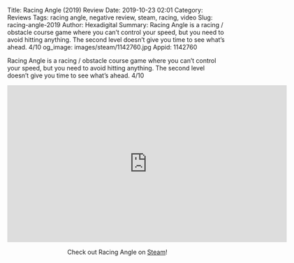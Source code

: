 Title: Racing Angle (2019) Review
Date: 2019-10-23 02:01
Category: Reviews
Tags: racing angle, negative review, steam, racing, video
Slug: racing-angle-2019
Author: Hexadigital
Summary: Racing Angle is a racing / obstacle course game where you can’t control your speed, but you need to avoid hitting anything. The second level doesn’t give you time to see what’s ahead. 4/10
og_image: images/steam/1142760.jpg
Appid: 1142760

Racing Angle is a racing / obstacle course game where you can’t control your speed, but you need to avoid hitting anything. The second level doesn’t give you time to see what’s ahead. 4/10

<center><iframe src="https://www.youtube.com/embed/9p75oZOHBWs?feature=oembed" allow="accelerometer; autoplay; encrypted-media; gyroscope; picture-in-picture" width="640" height="360" frameborder="0"></iframe>

Check out Racing Angle on [Steam](https://store.steampowered.com/app/1142760/?curator_clanid=34633900)!</center>